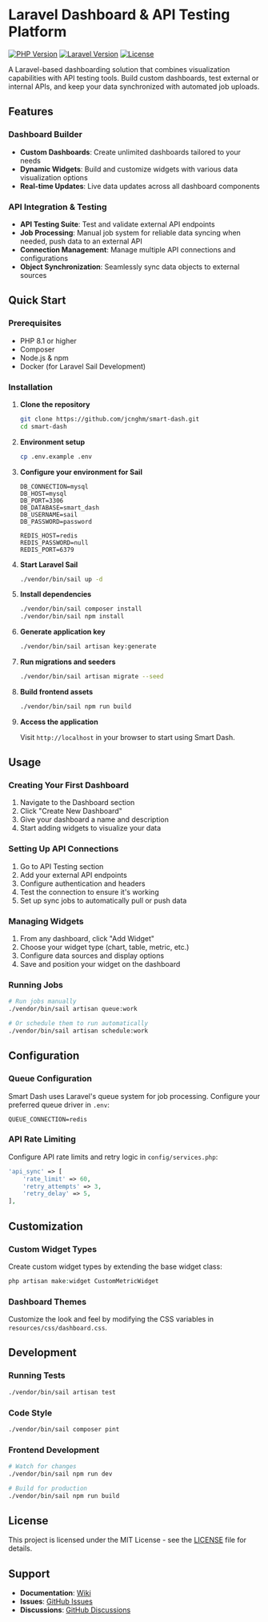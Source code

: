 # Laravel Dashboard & API Testing Platform

[![PHP Version](https://img.shields.io/badge/php-8.1%2B-blue.svg)](https://php.net)
[![Laravel Version](https://img.shields.io/badge/laravel-10%2B%20%7C%2011%2B-red.svg)](https://laravel.com)
[![License](https://img.shields.io/badge/license-MIT-brightgreen.svg)](LICENSE)

A Laravel-based dashboarding solution that combines visualization capabilities with API testing tools. Build custom dashboards, test external or internal APIs, and keep your data synchronized with automated job uploads.

## Features

### Dashboard Builder
- **Custom Dashboards**: Create unlimited dashboards tailored to your needs
- **Dynamic Widgets**: Build and customize widgets with various data visualization options
- **Real-time Updates**: Live data updates across all dashboard components

### API Integration & Testing
- **API Testing Suite**: Test and validate external API endpoints
- **Job Processing**: Manual job system for reliable data syncing when needed, push data to an external API
- **Connection Management**: Manage multiple API connections and configurations
- **Object Synchronization**: Seamlessly sync data objects to external sources

## Quick Start

### Prerequisites
- PHP 8.1 or higher
- Composer
- Node.js & npm
- Docker (for Laravel Sail Development)

### Installation

1. **Clone the repository**
   ```bash
   git clone https://github.com/jcnghm/smart-dash.git
   cd smart-dash
   ```

2. **Environment setup**
   ```bash
   cp .env.example .env
   ```

3. **Configure your environment for Sail**
   ```env
   DB_CONNECTION=mysql
   DB_HOST=mysql
   DB_PORT=3306
   DB_DATABASE=smart_dash
   DB_USERNAME=sail
   DB_PASSWORD=password

   REDIS_HOST=redis
   REDIS_PASSWORD=null
   REDIS_PORT=6379
   ```

4. **Start Laravel Sail**
   ```bash
   ./vendor/bin/sail up -d
   ```

5. **Install dependencies**
   ```bash
   ./vendor/bin/sail composer install
   ./vendor/bin/sail npm install
   ```

6. **Generate application key**
   ```bash
   ./vendor/bin/sail artisan key:generate
   ```

7. **Run migrations and seeders**
   ```bash
   ./vendor/bin/sail artisan migrate --seed
   ```

8. **Build frontend assets**
   ```bash
   ./vendor/bin/sail npm run build
   ```

9. **Access the application**
   
   Visit `http://localhost` in your browser to start using Smart Dash.

## Usage

### Creating Your First Dashboard

1. Navigate to the Dashboard section
2. Click "Create New Dashboard"
3. Give your dashboard a name and description
4. Start adding widgets to visualize your data

### Setting Up API Connections

1. Go to API Testing section
2. Add your external API endpoints
3. Configure authentication and headers
4. Test the connection to ensure it's working
5. Set up sync jobs to automatically pull or push data

### Managing Widgets

1. From any dashboard, click "Add Widget"
2. Choose your widget type (chart, table, metric, etc.)
3. Configure data sources and display options
4. Save and position your widget on the dashboard

### Running Jobs

```bash
# Run jobs manually
./vendor/bin/sail artisan queue:work

# Or schedule them to run automatically
./vendor/bin/sail artisan schedule:work
```

## Configuration

### Queue Configuration

Smart Dash uses Laravel's queue system for job processing. Configure your preferred queue driver in `.env`:

```env
QUEUE_CONNECTION=redis
```

### API Rate Limiting

Configure API rate limits and retry logic in `config/services.php`:

```php
'api_sync' => [
    'rate_limit' => 60,
    'retry_attempts' => 3,
    'retry_delay' => 5,
],
```

## Customization

### Custom Widget Types

Create custom widget types by extending the base widget class:

```php
php artisan make:widget CustomMetricWidget
```

### Dashboard Themes

Customize the look and feel by modifying the CSS variables in `resources/css/dashboard.css`.

## Development

### Running Tests

```bash
./vendor/bin/sail artisan test
```

### Code Style

```bash
./vendor/bin/sail composer pint
```

### Frontend Development

```bash
# Watch for changes
./vendor/bin/sail npm run dev

# Build for production
./vendor/bin/sail npm run build
```


## License

This project is licensed under the MIT License - see the [LICENSE](LICENSE) file for details.

## Support

- **Documentation**: [Wiki](https://github.com/jcnghm/smart-dash/wiki)
- **Issues**: [GitHub Issues](https://github.com/jcnghm/smart-dash/issues)
- **Discussions**: [GitHub Discussions](https://github.com/jcnghm/smart-dash/discussions)

